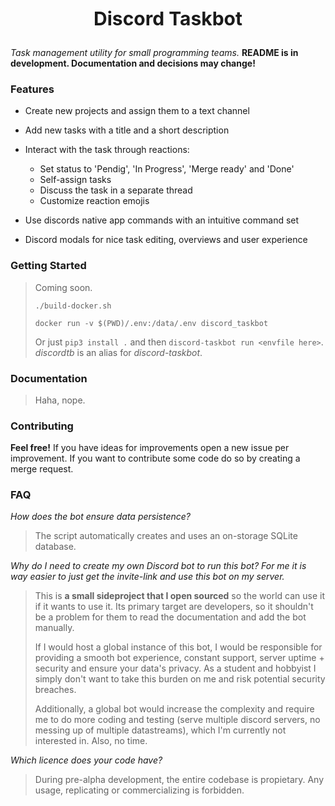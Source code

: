 <div align="center" style="font-size: 30px; font-weight: bold; height: 50px">Discord Taskbot</div>


*Task management utility for small programming teams.*
**README is in development. Documentation and decisions may change!**


### Features
- Create new projects and assign them to a text channel
- Add new tasks with a title and a short description
- Interact with the task through reactions:
    - Set status to 'Pendig', 'In Progress', 'Merge ready' and 'Done'
    - Self-assign tasks
    - Discuss the task in a separate thread
    - Customize reaction emojis

- Use discords native app commands with an intuitive command set
- Discord modals for nice task editing, overviews and user experience

### Getting Started
> Coming soon.
> 
> `./build-docker.sh`
> 
> `docker run -v $(PWD)/.env:/data/.env discord_taskbot`
>
> Or just `pip3 install .` and then `discord-taskbot run <envfile here>`. *discordtb* is an alias for *discord-taskbot*.

### Documentation
> Haha, nope.

### Contributing
**Feel free!** If you have ideas for improvements open a new issue per improvement. If you want to contribute some code do so by creating a merge request.

### FAQ
*How does the bot ensure data persistence?*
> The script automatically creates and uses an on-storage SQLite database.

*Why do I need to create my own Discord bot to run this bot? For me it is way easier to just get the invite-link and use this bot on my server.*
> This is **a small sideproject that I open sourced** so the world can use it if it wants to use it. Its primary target are developers, so it shouldn't be a problem for them to read the documentation and add the bot manually.
> 
> If I would host a global instance of this bot, I would be responsible for providing a smooth bot experience, constant support, server uptime + security and ensure your data's privacy. As a student and hobbyist I simply don't want to take this burden on me and risk potential security breaches.
> 
> Additionally, a global bot would increase the complexity and require me to do more coding and testing (serve multiple discord servers, no messing up of multiple datastreams), which I'm currently not interested in. Also, no time.

*Which licence does your code have?*
> During pre-alpha development, the entire codebase is propietary. Any usage, replicating or commercializing is forbidden.
